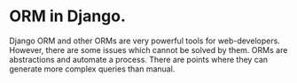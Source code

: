 # ORM in Django.

Django ORM and other ORMs are very powerful tools for web-developers. 
However, there are some issues which cannot be solved by them. 
ORMs are abstractions and automate a process. 
There are points where they can generate more complex queries than manual.
